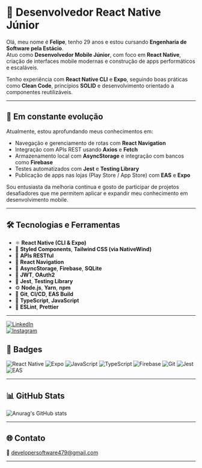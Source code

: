 # 📱 Desenvolvedor React Native Júnior

Olá, meu nome é **Felipe**, tenho 29 anos e estou cursando **Engenharia de Software pela Estácio**.  
Atuo como **Desenvolvedor Mobile Júnior**, com foco em **React Native**, criação de interfaces mobile modernas e construção de apps performáticos e escaláveis.

Tenho experiência com **React Native CLI** e **Expo**, seguindo boas práticas como **Clean Code**, princípios **SOLID** e desenvolvimento orientado a componentes reutilizáveis.

---

## 🚀 Em constante evolução

Atualmente, estou aprofundando meus conhecimentos em:

- Navegação e gerenciamento de rotas com **React Navigation**
- Integração com APIs REST usando **Axios** e **Fetch**
- Armazenamento local com **AsyncStorage** e integração com bancos como **Firebase**
- Testes automatizados com **Jest** e **Testing Library**
- Publicação de apps nas lojas (Play Store / App Store) com **EAS** e **Expo**

Sou entusiasta da melhoria contínua e gosto de participar de projetos desafiadores que me permitem aplicar e expandir meu conhecimento em desenvolvimento mobile.

---

## 🛠️ Tecnologias e Ferramentas

- ⚛️ **React Native (CLI & Expo)**
- 💅 **Styled Components**, **Tailwind CSS (via NativeWind)**
- 🔗 **APIs RESTful**
- 📱 **React Navigation**
- 💾 **AsyncStorage**, **Firebase**, **SQLite**
- 🔐 **JWT**, **OAuth2**
- 🧪 **Jest**, **Testing Library**
- ⚙️ **Node.js**, **Yarn**, **npm**
- 🚀 **Git**, **CI/CD**, **EAS Build**
- 🧩 **TypeScript**, **JavaScript**
- 🧭 **ESLint**, **Prettier**

---

[![LinkedIn](https://img.shields.io/badge/-LinkedIn-0A66C2?style=for-the-badge&logo=linkedin&logoColor=white)](https://www.linkedin.com/in/yorrison-figueiredo-060332361/)  
[![Instagram](https://img.shields.io/badge/-Instagram-E4405F?style=for-the-badge&logo=instagram&logoColor=white)](https://www.instagram.com/felipedev3/)

## 🧰 Badges

![React Native](https://img.shields.io/badge/React_Native-20232A?style=for-the-badge&logo=react&logoColor=61DAFB)
![Expo](https://img.shields.io/badge/Expo-000020?style=for-the-badge&logo=expo&logoColor=white)
![JavaScript](https://img.shields.io/badge/JavaScript-F7DF1E?style=for-the-badge&logo=javascript&logoColor=black)
![TypeScript](https://img.shields.io/badge/TypeScript-007ACC?style=for-the-badge&logo=typescript&logoColor=white)
![Firebase](https://img.shields.io/badge/Firebase-ffca28?style=for-the-badge&logo=firebase&logoColor=black)
![Git](https://img.shields.io/badge/Git-F05032?style=for-the-badge&logo=git)
![Jest](https://img.shields.io/badge/Jest-C21325?style=for-the-badge&logo=jest&logoColor=white)
![EAS](https://img.shields.io/badge/EAS%20Build-4630EB?style=for-the-badge&logo=expo&logoColor=white)

---

## 📊 GitHub Stats

![Anurag's GitHub stats](https://github-readme-stats.vercel.app/api?username=FelipeYors&show_icons=true&theme=transparent)

---

## 🌐 Contato

📧 developersoftware479@gmail.com

---
